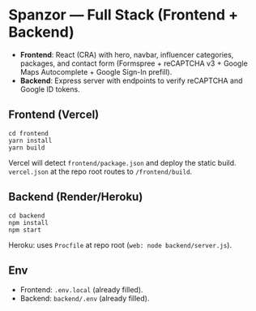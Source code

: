# Spanzor — Full Stack (Frontend + Backend)

- **Frontend**: React (CRA) with hero, navbar, influencer categories, packages, and contact form (Formspree + reCAPTCHA v3 + Google Maps Autocomplete + Google Sign-In prefill).
- **Backend**: Express server with endpoints to verify reCAPTCHA and Google ID tokens.

## Frontend (Vercel)
```
cd frontend
yarn install
yarn build
```
Vercel will detect `frontend/package.json` and deploy the static build. `vercel.json` at the repo root routes to `/frontend/build`.

## Backend (Render/Heroku)
```
cd backend
npm install
npm start
```
Heroku: uses `Procfile` at repo root (`web: node backend/server.js`).

## Env
- Frontend: `.env.local` (already filled).
- Backend: `backend/.env` (already filled).
